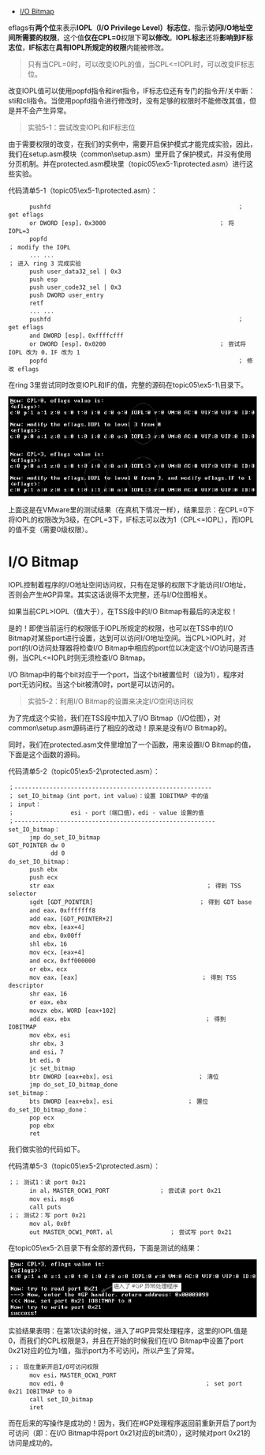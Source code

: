 
<!-- @import "[TOC]" {cmd="toc" depthFrom=1 depthTo=6 orderedList=false} -->

<!-- code_chunk_output -->

* [I/O Bitmap](#io-bitmap)

<!-- /code_chunk_output -->

eflags有**两个位**来表示**IOPL（I/O Privilege Level）标志位**，指示**访问I/O地址空间所需要的权限**，这个值**仅在CPL=0**权限下**可以修改**。**IOPL标志**还将**影响到IF标志位**，**IF标志**在**具有IOPL所规定的权限**内能被修改。

>只有当CPL=0时，可以改变IOPL的值，当CPL<=IOPL时，可以改变IF标志位。

改变IOPL值可以使用popfd指令和iret指令，IF标志位还有专门的指令开/关中断：sti和cli指令。当使用popfd指令进行修改时，没有足够的权限时不能修改其值，但是并不会产生异常。

>实验5-1：尝试改变IOPL和IF标志位

由于需要权限的改变，在我们的实例中，需要开启保护模式才能完成实验，因此，我们在setup.asm模块（common\setup.asm）里开启了保护模式，并没有使用分页机制。并在protected.asm模块里（topic05\ex5-1\protected.asm）进行这些实验。

代码清单5-1（topic05\ex5-1\protected.asm）：

```assembly
      pushfd                                                     ； get eflags
      or DWORD [esp]，0x3000                                ； 将 IOPL=3
      popfd
； modify the IOPL
      ... ...
； 进入 ring 3 完成实验
      push user_data32_sel | 0x3
      push esp
      push user_code32_sel | 0x3
      push DWORD user_entry
      retf
      ... ...
      pushfd                                                     ； get eflags
      and DWORD [esp]，0xffffcfff
      or DWORD [esp]，0x0200                                ； 尝试将 IOPL 改为 0，IF 改为 1
      popfd                                                      ； 修改 eflags
```

在ring 3里尝试同时改变IOPL和IF的值，完整的源码在topic05\ex5-1\目录下。

![config](./images/9.png)

上面这是在VMware里的测试结果（在真机下情况一样），结果显示：在CPL=0下将IOPL的权限改为3级，在CPL=3下，IF标志可以改为1（CPL<=IOPL），而IOPL的值不变（需要0级权限）。

# I/O Bitmap

IOPL控制着程序的I/O地址空间访问权，只有在足够的权限下才能访问I/O地址，否则会产生#GP异常。其实这话说得不太完整，还与I/O位图相关。

如果当前CPL>IOPL（值大于），在TSS段中的I/O Bitmap有最后的决定权！

是的！即使当前运行的权限低于IOPL所规定的权限，也可以在TSS中的I/O Bitmap对某些port进行设置，达到可以访问I/O地址空间。当CPL>IOPL时，对port的I/O访问处理器将检查I/O Bitmap中相应的port位以决定这个I/O访问是否违例，当CPL<=IOPL时则无须检查I/O Bitmap。

I/O Bitmap中的每个bit对应于一个port，当这个bit被置位时（设为1），程序对port无访问权。当这个bit被清0时，port是可以访问的。

>实验5-2：利用I/O Bitmap的设置来决定I/O空间访问权

为了完成这个实验，我们在TSS段中加入了I/O Bitmap（I/O位图），对common\setup.asm源码进行了相应的改动！原来是没有I/O Bitmap的。

同时，我们在protected.asm文件里增加了一个函数，用来设置I/O Bitmap的值，下面是这个函数的源码。

代码清单5-2（topic05\ex5-2\protected.asm）：

```assembly
；--------------------------------------------------------
； set_IO_bitmap（int port，int value）：设置 IOBITMAP 中的值
； input：
；                esi - port（端口值），edi - value 设置的值
；---------------------------------------------------------
set_IO_bitmap：
      jmp do_set_IO_bitmap
GDT_POINTER dw 0
            dd 0
do_set_IO_bitmap：
      push ebx
      push ecx
      str eax                                           ； 得到 TSS selector
      sgdt [GDT_POINTER]                              ； 得到 GDT base
      and eax，0xfffffff8
      add eax，[GDT_POINTER+2]
      mov ebx，[eax+4]
      and ebx，0x00ff
      shl ebx，16
      mov ecx，[eax+4]
      and ecx，0xff000000
      or ebx，ecx
      mov eax，[eax]                                   ； 得到 TSS descriptor
      shr eax，16
      or eax，ebx
      movzx ebx，WORD [eax+102]
      add eax，ebx                                      ； 得到 IOBITMAP
      mov ebx，esi
      shr ebx，3
      and esi，7
      bt edi，0
      jc set_bitmap
      btr DWORD [eax+ebx]，esi                        ； 清位
      jmp do_set_IO_bitmap_done
set_bitmap：
      bts DWORD [eax+ebx]，esi                     ； 置位
do_set_IO_bitmap_done：
      pop ecx
      pop ebx
      ret
```

我们做实验的代码如下。

代码清单5-3（topic05\ex5-2\protected.asm）：

```assembly
；； 测试1：读 port 0x21
      in al，MASTER_OCW1_PORT              ； 尝试读 port 0x21
      mov esi，msg6
      call puts
；； 测试2：写 port 0x21
      mov al，0x0f
      out MASTER_OCW1_PORT，al                ； 尝试写 port 0x21
```

在topic05\ex5-2\目录下有全部的源代码，下面是测试的结果：

![config](./images/10.png)

实验结果表明：在第1次读的时候，进入了#GP异常处理程序，这里的IOPL值是0，而我们的CPL权限是3，并且在开始的时候我们在I/O Bitmap中设置了port 0x21对应的位为1值，指示port为不可访问，所以产生了异常。

```assembly
；； 现在重新开启I/O可访问权限
      mov esi，MASTER_OCW1_PORT
      mov edi，0                                        ； set port 0x21 IOBITMAP to 0
      call set_IO_bitmap
      iret
```

而在后来的写操作是成功的！因为，我们在#GP处理程序返回前重新开启了port为可访问（即：在I/O Bitmap中将port 0x21对应的bit清0），这时候对port 0x21的访问是成功的。